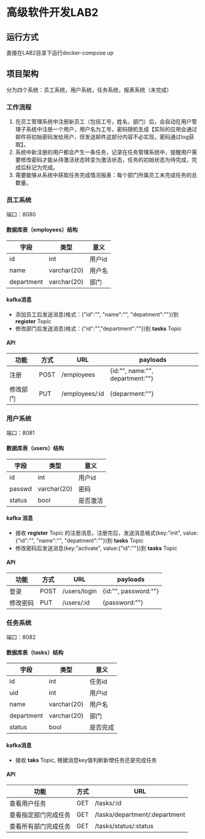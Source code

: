# 高级软件开发LAB2

## 运行方式

直接在LAB2目录下运行docker-compose up

## 项目架构

分为四个系统：员工系统，用户系统，任务系统，报表系统（未完成）

### 工作流程

1. 在员工管理系统中注册新员工（包括工号，姓名，部门）后，会自动在用户管理子系统中注册一个用户，用户名为工号，密码随机生成【实际的应用会通过邮件将初始密码发给用户，但发送邮件这部分内容不必实现，密码通过log获取】。
2. 系统中新注册的用户都会产生一条任务，记录在任务管理系统中，提醒用户需要修改密码才能从待激活状态转变为激活状态，任务的初始状态为待完成，完成后标记为完成。
3. 需要能够从系统中获取任务完成情况报表：每个部门所属员工未完成任务的总数量。

### 员工系统

端口：8080

#### 数据库表（employees）结构

| 字段       | 类型        | 意义   |
| ---------- | ----------- | ------ |
| id         | int         | 用户id |
| name       | varchar(20) | 用户名 |
| department | varchar(20) | 部门   |

#### kafka消息

- 添加员工后发送消息(格式：{"id":"", "name":"", "depatment":""})到 **register**  Topic
- 修改部门后发送消息(格式：{"id":"","department":""})到 **tasks** Topic

#### API

| 功能     | 方式 | URL            | payloads                        |
| -------- | ---- | -------------- | ------------------------------- |
| 注册     | POST | /employees     | {id:"", name:"", department:""} |
| 修改部门 | PUT  | /employees/:id | {deparment:""}                  |

### 用户系统

端口：8081

#### 数据库表（users）结构

| 字段   | 类型        | 意义     |
| ------ | ----------- | -------- |
| id     | int         | 用户id   |
| passwd | varchar(20) | 密码     |
| status | bool        | 是否激活 |

#### kafka 消息

- 接收 **register** Topic 的注册消息，注册完后，发送消息格式(key:"init", value:{"id":"", "name":"", "depatment":""})到 **tasks** Topic
- 修改密码后发送消息(key:"activate", value:{"id":""})到 **tasks** Topic

#### API

| 功能     | 方式 | URL          | payloads             |
| -------- | ---- | ------------ | -------------------- |
| 登录     | POST | /users/login | {id:"", password:""} |
| 修改密码 | PUT  | /users/:id   | {password:""}        |

### 任务系统

端口：8082

#### 数据库表（tasks）结构

| 字段       | 类型        | 意义     |
| ---------- | ----------- | -------- |
| id         | int         | 任务id   |
| uid        | int         | 用户id   |
| name       | varchar(20) | 用户名   |
| department | varchar(20) | 部门     |
| status     | bool        | 是否完成 |

#### kafka消息

- 接收 **taks** Topic, 根据消息key值判断新增任务还是完成任务

#### API

| 功能                 | 方式 | URL                           |
| -------------------- | ---- | ----------------------------- |
| 查看用户任务         | GET  | /tasks/:id                    |
| 查看指定部门完成任务 | GET  | /tasks/department/:department |
| 查看所有部门完成任务 | GET  | /tasks/status/:status         |
